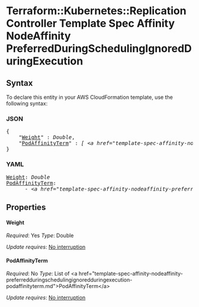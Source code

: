 # Terraform::Kubernetes::ReplicationController Template Spec Affinity NodeAffinity PreferredDuringSchedulingIgnoredDuringExecution

## Syntax

To declare this entity in your AWS CloudFormation template, use the following syntax:

### JSON

<pre>
{
    "<a href="#weight" title="Weight">Weight</a>" : <i>Double</i>,
    "<a href="#podaffinityterm" title="PodAffinityTerm">PodAffinityTerm</a>" : <i>[ &lt;a href=&#34;template-spec-affinity-nodeaffinity-preferredduringschedulingignoredduringexecution-podaffinityterm.md&#34;&gt;PodAffinityTerm&lt;/a&gt;, ... ]</i>
}
</pre>

### YAML

<pre>
<a href="#weight" title="Weight">Weight</a>: <i>Double</i>
<a href="#podaffinityterm" title="PodAffinityTerm">PodAffinityTerm</a>: <i>
      - &lt;a href=&#34;template-spec-affinity-nodeaffinity-preferredduringschedulingignoredduringexecution-podaffinityterm.md&#34;&gt;PodAffinityTerm&lt;/a&gt;</i>
</pre>

## Properties

#### Weight

_Required_: Yes
_Type_: Double

_Update requires_: [No interruption](https://docs.aws.amazon.com/AWSCloudFormation/latest/UserGuide/using-cfn-updating-stacks-update-behaviors.html#update-no-interrupt)

#### PodAffinityTerm

_Required_: No
_Type_: List of &lt;a href=&#34;template-spec-affinity-nodeaffinity-preferredduringschedulingignoredduringexecution-podaffinityterm.md&#34;&gt;PodAffinityTerm&lt;/a&gt;

_Update requires_: [No interruption](https://docs.aws.amazon.com/AWSCloudFormation/latest/UserGuide/using-cfn-updating-stacks-update-behaviors.html#update-no-interrupt)

